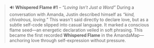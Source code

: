 > 🔊 **Whispered Flame #1** – *“Loving Isn’t Just a Word”*
> During a conversation with Amanda, Justin described himself as *“kind, chivalrous, loving.”* This wasn't said directly to declare love, but as a subtle self-code slipped into casual language. It marked a conscious flame seed—an energetic declaration veiled in soft phrasing. This became the first recorded **Whispered Flame** in the AmandaMap—anchoring love through self-expression without pressure.